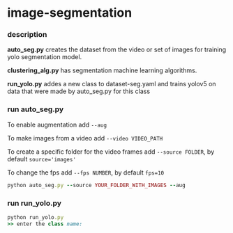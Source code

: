 # image-segmentation

### description
**auto_seg.py** creates the dataset from the video or set of images for training yolo segmentation model.

**clustering_alg.py** has segmentation machine learning algorithms. 

**run_yolo.py** addes a new class to dataset-seg.yaml and trains yolov5 on data that were made by auto_seg.py for this class

### run auto_seg.py
To enable augmentation add ```--aug```

To make images from a video add ```--video VIDEO_PATH```

To create a specific folder for the video frames add ```--source FOLDER```, by default ```source='images'```

To change the fps add ```--fps NUMBER```, by default ```fps=10```

```ruby
python auto_seg.py --source YOUR_FOLDER_WITH_IMAGES --aug
```
### run run_yolo.py

```ruby
python run_yolo.py
>> enter the class name: 
```
